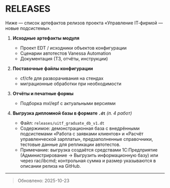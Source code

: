 # RELEASES

Ниже — список артефактов релизов проекта «Управление IT‑фирмой — новые подсистемы».

1. **Исходные артефакты модуля**  
   - Проект EDT / исходники объектов конфигурации
   - Сценарии автотестов Vanessa Automation
   - Документация (ТЗ, отчёты, инструкции)

2. **Поставочные файлы конфигурации**  
   - cf/cfe для разворачивания на стендах
   - миграционные обработки при необходимости

3. **Отчёты и печатные формы**  
   - Подборка mxl/epf с актуальными версиями

4. **Выгрузка дипломной базы в формате `.dt`** *(п. 4 работ)*  
   - Файл: `releases/uitf_graduate_db_v1.dt`  
   - Содержимое: демонстрационная база с внедрёнными подсистемами «Работа с заявками клиентов» и «Расчёт управленческой зарплаты», предзаполненные справочники, тестовые данные для репликации автотестов.  
   - Примечание: выгрузка создаётся средствами 1С:Предприятие (Администрирование → Выгрузить информационную базу) или через rac/ibcmd; контрольная сумма и размер указываются в описании релиза на GitHub.

---

> Обновлено: 2025-10-23

